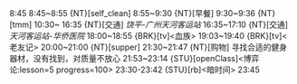 
8:45
8:45~8:55 {NT}[self_clean]
8:55~9:30 {NT}[早餐]
9:30~9:36 {NT}[tmm]
10:30~ 16:35 {NT}[交通] *饶平-广州天河客运站*
16:35~17:10 {NT}[交通] *天河客运站-华侨医院*
18:00~18:55 {BRK}[tv]<血族>
19:03~19:40 {BRK}[tv]<老友记>
20:00~21:00 {NT}[supper]
21:30~21:47 {NT}[购物] 寻找合适的健身器材，没有找到，对质量不放心
21:53~23:14 {STU}[openClass]<博弈论:lesson=5 progress=100>
23:30-23:42 {STU}[rb]<暗时间>
23:45
